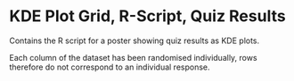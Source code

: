 # KDE Plot Grid, R-Script, Quiz Results

Contains the R script for a poster showing quiz results as KDE plots.

Each column of the dataset has been randomised individually, rows therefore do not correspond to an individual response. 
